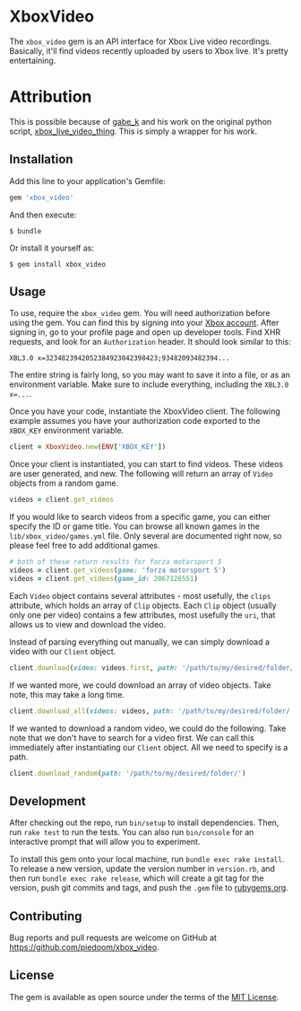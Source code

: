 # XboxVideo

The `xbox_video` gem is an API interface for Xbox Live video recordings.  Basically, it'll find videos recently uploaded
by users to Xbox live.  It's pretty entertaining.

# Attribution

This is possible because of [gabe_k](https://github.com/gabe-k) and his work on the original python script, [xbox_live_video_thing](https://github.com/gabe-k/xbox_live_video_thing/blob/master/xbox_api_client.py).
This is simply a wrapper for his work.

## Installation

Add this line to your application's Gemfile:

```ruby
gem 'xbox_video'
```

And then execute:

    $ bundle

Or install it yourself as:

    $ gem install xbox_video

## Usage

To use, require the `xbox_video` gem.  You will need authorization before using the gem.  You can find this by signing
into your [Xbox account](https://account.xbox.com).  After signing in, go to your profile page and open up developer tools.
Find XHR requests, and look for an `Authorization` header.  It should look similar to this:

```
XBL3.0 x=3234823942052384923042398423;93482093482394...
```

The entire string is fairly long, so you may want to save it into a file, or as an environment variable.  Make sure to include
everything, including the `XBL3.0 x=...`.

Once you have your code, instantiate the XboxVideo client.  The following example assumes you have your authorization code
exported to the `XBOX_KEY` environment variable.

```ruby
client = XboxVideo.new(ENV['XBOX_KEY'])
```

Once your client is instantiated, you can start to find videos.  These videos are user generated, and new.  The following will
return an array of `Video` objects from a random game.

```ruby
videos = client.get_videos
```

If you would like to search videos from a specific game, you can either specify the ID or game title.  You can browse
all known games in the `lib/xbox_video/games.yml` file.  Only several are documented right now, so please feel free to add
additional games.

```ruby
# both of these return results for forza motorsport 5
videos = client.get_videos(game: 'forza motorsport 5')
videos = client.get_videos(game_id: 2067126551)
```

Each `Video` object contains several attributes - most usefully, the `clips` attribute, which holds an array of `Clip` objects.
Each `Clip` object (usually only one per video) contains a few attributes, most usefully the `uri`, that allows us to view and download the video.

Instead of parsing everything out manually, we can simply download a video with our `Client` object.

```ruby
client.download(video: videos.first, path: '/path/to/my/desired/folder/')
```

If we wanted more, we could download an array of video objects.  Take note, this may take a long time.

```ruby
client.download_all(videos: videos, path: '/path/to/my/desired/folder/')
```

If we wanted to download a random video, we could do the following.  Take note that we don't have to search for a video first.
We can call this immediately after instantiating our `Client` object.  All we need to specify is a path.

```ruby
client.download_random(path: '/path/to/my/desired/folder/')
```

## Development

After checking out the repo, run `bin/setup` to install dependencies. Then, run `rake test` to run the tests. You can also run `bin/console` for an interactive prompt that will allow you to experiment.

To install this gem onto your local machine, run `bundle exec rake install`. To release a new version, update the version number in `version.rb`, and then run `bundle exec rake release`, which will create a git tag for the version, push git commits and tags, and push the `.gem` file to [rubygems.org](https://rubygems.org).

## Contributing

Bug reports and pull requests are welcome on GitHub at https://github.com/piedoom/xbox_video.


## License

The gem is available as open source under the terms of the [MIT License](http://opensource.org/licenses/MIT).

